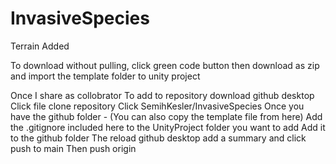 # InvasiveSpecies

Terrain Added

To download without pulling, click green code button then download as zip and import the template folder to unity project

Once I share as collobrator
To add to repository download github desktop
Click file clone repository
Click SemihKesler/InvasiveSpecies
Once you have the github folder - (You can also copy the template file from here)
Add the .gitignore included here to the UnityProject folder you want to add
Add it to the github folder
The reload github desktop add a summary and click push to main
Then push origin

